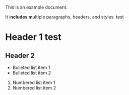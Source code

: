 <p>This is an example document.</p>
<p>It i<strong>ncludes m</strong>ultiple paragraphs, headers, and styles. test</p>
<h1>Header 1 test</h1>
<h2>Header 2</h2>
<ul>
<li>Bulleted list item 1</li>
<li>Bulleted list item 2</li>
</ul>
<ol>
<li>Numbered list item 1</li>
<li>Numbered list item 2</li>
</ol>
